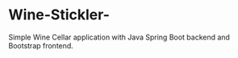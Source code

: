 # Wine-Stickler-
Simple Wine Cellar application with Java Spring Boot backend and Bootstrap frontend.
